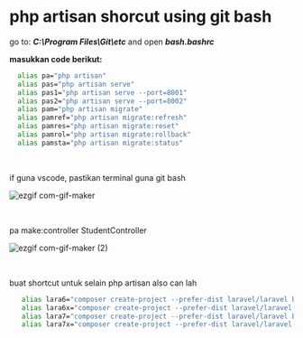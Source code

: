  # php artisan shorcut using git bash
 
 go to: ***C:\Program Files\Git\etc*** and open ***bash.bashrc***

 **masukkan code berikut:** 
 
```bash
  alias pa="php artisan" 
  alias pas="php artisan serve" 
  alias pas1="php artisan serve --port=8001" 
  alias pas2="php artisan serve --port=8002" 
  alias pam="php artisan migrate" 
  alias pamref="php artisan migrate:refresh" 
  alias pamres="php artisan migrate:reset" 
  alias pamrol="php artisan migrate:rollback" 
  alias pamsta="php artisan migrate:status" 

  ```
  <br>
  
  if guna vscode, pastikan terminal guna git bash
  
  ![ezgif com-gif-maker](https://user-images.githubusercontent.com/21170527/104784003-481c0580-57c2-11eb-9bda-643a92adc15c.gif)
  
  <br>
  
  pa make:controller StudentController
  
  ![ezgif com-gif-maker (2)](https://user-images.githubusercontent.com/21170527/104785225-ff198080-57c4-11eb-864b-fb372989116f.gif)
  
  <br>


buat shortcut untuk selain php artisan also can lah


```bash
   alias lara6="composer create-project --prefer-dist laravel/laravel blog '6'"
   alias lara6x="composer create-project --prefer-dist laravel/laravel blog '6.*'"
   alias lara7="composer create-project --prefer-dist laravel/laravel blog '7'"
   alias lara7x="composer create-project --prefer-dist laravel/laravel blog '7.*'"
  ```


 
